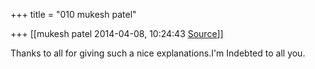 +++
title = "010 mukesh patel"

+++
[[mukesh patel	2014-04-08, 10:24:43 [Source](https://groups.google.com/g/samskrita/c/MKGNLS5ssao)]]



Thanks to all for giving such a nice explanations.I'm Indebted to all you.


